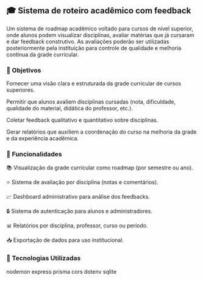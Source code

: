 ## 🎓 Sistema de roteiro acadêmico com feedback
Um sistema de roadmap acadêmico voltado para cursos de nível superior, onde alunos podem visualizar disciplinas, avaliar matérias que já cursaram e dar feedback construtivo. As avaliações poderão ser utilizadas posteriormente pela instituição para controle de qualidade e melhoria contínua da grade curricular.

### 📌 Objetivos
Fornecer uma visão clara e estruturada da grade curricular de cursos superiores.

Permitir que alunos avaliem disciplinas cursadas (nota, dificuldade, qualidade do material, didática do professor, etc.).

Coletar feedback qualitativo e quantitativo sobre disciplinas.

Gerar relatórios que auxiliem a coordenação do curso na melhoria da grade e da experiência acadêmica.

### 🚀 Funcionalidades
📚 Visualização da grade curricular como roadmap (por semestre ou ano).

⭐ Sistema de avaliação por disciplina (notas e comentários).

📈 Dashboard administrativo para análise dos feedbacks.

🔒 Sistema de autenticação para alunos e administradores.

📊 Relatórios por disciplina, professor, curso ou período.

📥 Exportação de dados para uso institucional.

### 🧱 Tecnologias Utilizadas
nodemon
express
prisma
cors
dotenv
sqlite
